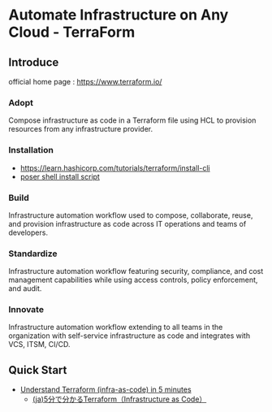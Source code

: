 # Automate Infrastructure on Any Cloud - TerraForm

## Introduce

official home page : https://www.terraform.io/

### Adopt
Compose infrastructure as code in a Terraform file using HCL to provision resources from any infrastructure provider.

### Installation
* https://learn.hashicorp.com/tutorials/terraform/install-cli
* [poser shell install script](https://github.com/LowyShin/KnowledgeBase/blob/master/wiki/terraform/terraforminstall.ps1)

### Build
Infrastructure automation workflow used to compose, collaborate, reuse, and provision infrastructure as code across IT operations and teams of developers.

### Standardize
Infrastructure automation workflow featuring security, compliance, and cost management capabilities while using access controls, policy enforcement, and audit.

### Innovate
Infrastructure automation workflow extending to all teams in the organization with self-service infrastructure as code and integrates with VCS, ITSM, CI/CD.

## Quick Start

* [Understand Terraform (infra-as-code) in 5 minutes](https://www.jesuisundev.com/en/understand-terraform-infra-as-code-in-5-minutes/)
  * [(ja)5分で分かるTerraform（Infrastructure as Code）](https://www.lac.co.jp/lacwatch/service/20200903_002270.html)
